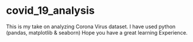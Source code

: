 # covid_19_analysis
This is my take on analyzing Corona Virus dataset. I have used python (pandas, matplotlib & seaborn)
Hope you have a great learning Experience. 
